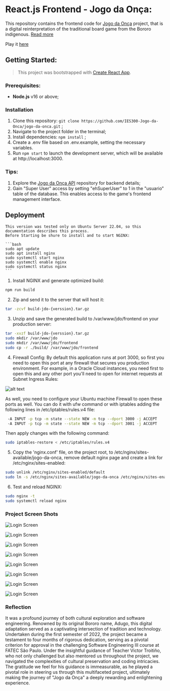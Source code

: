# React.js Frontend - Jogo da Onça:

This repository contains the frontend code for [Jogo da Onça](https://github.com/IES300-Jogo-da-Onca) project, that is a digital reinterpretation of the traditional board game from the Bororo indigenous.
[Read more](https://en.wikipedia.org/wiki/Adugo)

Play it [here](https://jogodaonca.fr.to/)

## Getting Started:

> This project was bootstrapped with [Create React App](https://github.com/facebook/create-react-app).

### Prerequisites:

- **Node.js** v16 or above;

### Installation

1. Clone this repository: `git clone https://github.com/IES300-Jogo-da-Onca/jogo-da-onca.git` ;
2. Navigate to the project folder in the terminal;
3. Install dependencies: `npm install` ;
4. Create a .env file based on .env.example, setting the necessary variables.
5. Run `npm start` to launch the development server, which will be available at http://localhost:3000.

### Tips:

1. Explore the [Jogo da Onça API](https://github.com/IES300-Jogo-da-Onca/api) repository for backend details;
2. Gain "Super User" access by setting "ehSuperUser" to 1 in the "usuario" table of the database. This enables access to the game's frontend management interface.

## Deployment

    This version was tested only on Ubuntu Server 22.04, so this documentation describes this process.
    Before Starting be shure to install and to start NGINX:

    ```bash
    sudo apt update
    sudo apt install nginx
    sudo systemctl start nginx
    sudo systemctl enable nginx
    sudo systemctl status nginx
    ```

1. Install NGINX and generate optimized build:

```bash
npm run build
```

2. Zip and send it to the server that will host it:

```bash
tar -zcvf build-jdo-{verssion}.tar.gz
```

3. Unzip and save the generated build to /var/www/jdo/frontend on your production server:

```bash
tar -xvzf build-jdo-{verssion}.tar.gz
sudo mkdir /var/www/jdo
sudo mkdir /var/www/jdo/frontend
sudo cp -r ./build/ /var/www/jdo/frontend
```

4. Firewall Config:
   By default this application runs at port 3000, so first you need to open this port at any firewall that secures you production environment. For example, in a Oracle Cloud instances, you need first to open this and any other port you'll need to open for internet requests at Subnet Ingress Rules:

![alt text](src/assets/docs/ConfigOracleCloudFirewall.png)

As well, you need to configure your Ubuntu machine Firewall to open these ports as well. You can do it with ufw command or with iptables adding the following lines in /etc/iptables/rules.v4 file:

```bash
 -A INPUT -p tcp -m state --state NEW -m tcp --dport 3000 -j ACCEPT
 -A INPUT -p tcp -m state --state NEW -m tcp --dport 3001 -j ACCEPT
```

Then apply changes with the following command:

```bash
sudo iptables-restore < /etc/iptables/rules.v4
```

5. Copy the 'nginx.conf' file, on the project root, to /etc/nginx/sites-available/jogo-da-onca, remove default nginx page and create a link for /etc/nginx/sites-enabled:

```bash
sudo unlink /etc/nginx/sites-enabled/default
sudo ln -s /etc/nginx/sites-available/jogo-da-onca /etc/nginx/sites-enabled/
```

6. Test and reload NGINX:

```bash
sudo nginx -t
sudo systemctl reload nginx
```

### Project Screen Shots

![Login Screen](media/screenshots/web/Login.png)

![Login Screen](media/screenshots/web/Cadastrar.png)

![Login Screen](media/screenshots/web/Home.png)

![Login Screen](media/screenshots/web/Playing.png)

![Login Screen](media/screenshots/web/Loja.png)

![Login Screen](media/screenshots/web/Comprar_Moedas.png)

![Login Screen](media/screenshots/web/Gerenciador.png)

![Login Screen](media/screenshots/web/Perfil.png)

### Reflection

It was a profound journey of both cultural exploration and software engineering. Renowned by its original Bororo name, Adugo, this digital adaptation served as a captivating intersection of tradition and technology. Undertaken during the first semester of 2022, the project became a testament to four months of rigorous dedication, serving as a pivotal criterion for approval in the challenging Software Engineering III course at FATEC São Paulo. Under the insightful guidance of Teacher Victor Troitiño, who not only challenged but also mentored us throughout the project, we navigated the complexities of cultural preservation and coding intricacies. The gratitude we feel for his guidance is immeasurable, as he played a pivotal role in steering us through this multifaceted project, ultimately making the journey of "Jogo da Onça" a deeply rewarding and enlightening experience.

